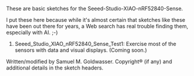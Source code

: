 These are basic sketches for the Seeed-Studio-XIAO-nRF52840-Sense.

I put these here because while it's almost certain that sketches like these have been out there for years, a Web search has real trouble finding them, especially with AI. ;-)

1. Seeed_Studio_XIAO_nRF52840_Sense_Test1: Exercise most of the sensors with data and visual displays. (Coming soon.)

Written/modified by Samuel M. Goldwasser.  Copyright® (if any) and additional details in the sketch headers.
